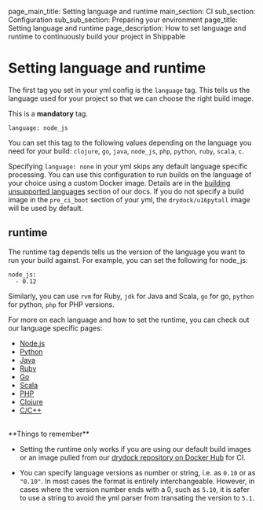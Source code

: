 page_main_title: Setting language and runtime
main_section: CI
sub_section: Configuration
sub_sub_section: Preparing your environment
page_title: Setting language and runtime
page_description: How to set language and runtime to continuously build your project in Shippable

# Setting language and runtime

The first tag you set in your yml config is the `language` tag. This tells us the language used for your project so that we can choose the right build image.

This is a **mandatory** tag.

```
language: node_js
```

You can set this tag to the following values depending on the language you need for your build: `clojure`, `go`, `java`, `node_js`, `php`, `python`, `ruby`, `scala`, `c`.

Specifying ```language: none``` in your yml skips any default language specific processing. You can use this configuration to run builds on the language of your choice using a custom Docker image. Details are in the [building unsupported languages](unsupported-languages/) section of our docs. If you do not specify a build image in the `pre_ci_boot` section of your yml, the `drydock/u16pytall` image will be used by default.

## runtime

The runtime tag depends tells us the version of the language you want to run your build against. For example, you can set the following for node_js:

```
node_js:
  - 0.12
```
Similarly, you can use `rvm` for Ruby, `jdk` for Java and Scala, `go` for go, `python` for python, `php` for PHP versions.

For more on each language and how to set the runtime, you can check out our language specific pages:

-  [Node.js](nodejs-continuous-integration.md)
-  [Python](python-continuous-integration.md)
-  [Java](java-continuous-integration.md)
-  [Ruby](ruby-continuous-integration.md)
-  [Go](go-continuous-integration.md)
-  [Scala](scala-continuous-integration.md)
-  [PHP](php-continuous-integration.md)
-  [Clojure](clojure-continuous-integration.md)
-  [C/C++](cpp-continuous-integration.md)

<br>
**Things to remember**

-  Setting the runtime only works if you are using our default build images or an image pulled from our [drydock repository on Docker Hub](https://hub.docker.com/u/drydock/) for CI.

-  You can specify language versions as number or string, i.e. as `0.10` or as `"0.10"`. In most cases the format is entirely interchangeable. However, in cases where the version number ends with a 0, such as `5.10`, it is safer to use a string to avoid the yml parser from transating the version to `5.1`.
